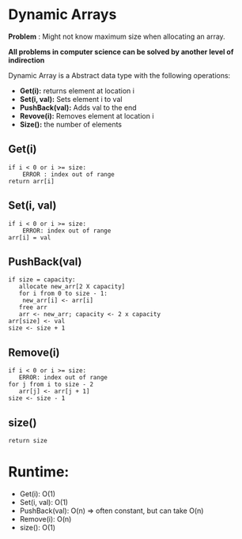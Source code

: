 # Dynamic Arrays

**Problem** : Might not know maximum size when allocating an array.

**All problems in computer science can be solved by another level of indirection**

Dynamic Array is a Abstract data type with the following operations:

* **Get(i):** returns element at location i
* **Set(i, val):** Sets element i to val
* **PushBack(val):** Adds val to the end
* **Revove(i):** Removes element at location i
* **Size():** the number of elements

## Get(i)
```
if i < 0 or i >= size:
	ERROR : index out of range
return arr[i]
```

## Set(i, val)
```
if i < 0 or i >= size:
	ERROR: index out of range
arr[i] = val
```

## PushBack(val)
```
if size = capacity:
   allocate new_arr[2 X capacity]
   for i from 0 to size - 1:
	new_arr[i] <- arr[i]
   free arr
   arr <- new_arr; capacity <- 2 x capacity
arr[size] <- val
size <- size + 1
```

## Remove(i)
```
if i < 0 or i >= size:
   ERROR: index out of range
for j from i to size - 2
   arr[j] <- arr[j + 1]
size <- size - 1
```

## size()
```
return size
```

# Runtime:
* Get(i): O(1)
* Set(i, val): O(1)
* PushBack(val): O(n)  => often constant, but can take O(n)
* Remove(i): O(n)
* size(): O(1)
